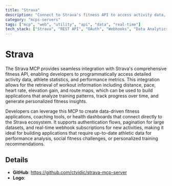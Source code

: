 ```yaml
---
title: "Strava"
description: "Connect to Strava's fitness API to access activity data, workout patterns, and athletic performance metrics for analysis and insights."
category: "mcps-servers"
tags: ["mcp", "web", "utility", "api", "data", "real-time"]
tech_stack: ["Strava", "REST API", "OAuth", "Webhooks", "Data Analytics"]
---
```


# Strava

The Strava MCP provides seamless integration with Strava's comprehensive fitness API, enabling developers to programmatically access detailed activity data, athlete statistics, and performance metrics. This integration allows for the retrieval of workout information including distance, pace, heart rate, elevation gain, and route maps, which can be used to build applications that analyze training patterns, track progress over time, and generate personalized fitness insights.

Developers can leverage this MCP to create data-driven fitness applications, coaching tools, or health dashboards that connect directly to the Strava ecosystem. It supports authentication flows, pagination for large datasets, and real-time webhook subscriptions for new activities, making it ideal for building applications that require up-to-date athletic data for performance analysis, social fitness challenges, or personalized training recommendations.

## Details

- **GitHub**: https://github.com/ctvidic/strava-mcp-server
- **Logo**: 
